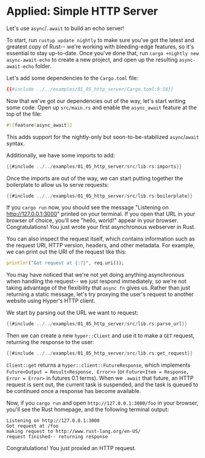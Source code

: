 # Applied: Simple HTTP Server

Let's use `async`/`.await` to build an echo server!

To start, run `rustup update nightly` to make sure you've got the latest and
greatest copy of Rust-- we're working with bleeding-edge features, so it's
essential to stay up-to-date. Once you've done that, run
`cargo +nightly new async-await-echo` to create a new project, and open up
the resulting `async-await-echo` folder.

Let's add some dependencies to the `Cargo.toml` file:

```toml
{{#include ../../examples/01_05_http_server/Cargo.toml:9:18}}
```

Now that we've got our dependencies out of the way, let's start writing some
code. Open up `src/main.rs` and enable the `async_await` feature at the top of
the file: 

```rust
#![feature(async_await)]
```

This adds support for the nightly-only but soon-to-be-stabilized
`async`/`await` syntax.

Additionally, we have some imports to add:

```rust
{{#include ../../examples/01_05_http_server/src/lib.rs:imports}}
```

Once the imports are out of the way, we can start putting together the
boilerplate to allow us to serve requests:

```rust
{{#include ../../examples/01_05_http_server/src/lib.rs:boilerplate}}
```

If you `cargo run` now, you should see the message "Listening on
http://127.0.0.1:3000" printed on your terminal. If you open that URL in your
browser of choice, you'll see "hello, world!" appear in your browser.
Congratulations! You just wrote your first asynchronous webserver in Rust.

You can also inspect the request itself, which contains information such as
the request URI, HTTP version, headers, and other metadata. For example, we
can print out the URI of the request like this:

```rust
println!("Got request at {:?}", req.uri());
```

You may have noticed that we're not yet doing
anything asynchronous when handling the request-- we just respond immediately,
so we're not taking advantage of the flexibility that `async fn` gives us.
Rather than just returning a static message, let's try proxying the user's
request to another website using Hyper's HTTP client.

We start by parsing out the URL we want to request:

```rust
{{#include ../../examples/01_05_http_server/src/lib.rs:parse_url}}
```

Then we can create a new `hyper::Client` and use it to make a `GET` request,
returning the response to the user:

```rust
{{#include ../../examples/01_05_http_server/src/lib.rs:get_request}}
```

`Client::get` returns a `hyper::client::FutureResponse`, which implements
`Future<Output = Result<Response, Error>>`
(or `Future<Item = Response, Error = Error>` in futures 0.1 terms).
When we `.await` that future, an HTTP request is sent out, the current task
is suspended, and the task is queued to be continued once a response has
become available.

Now, if you `cargo run` and open `http://127.0.0.1:3000/foo` in your browser,
you'll see the Rust homepage, and the following terminal output:

```
Listening on http://127.0.0.1:3000
Got request at /foo
making request to http://www.rust-lang.org/en-US/
request finished-- returning response
```

Congratulations! You just proxied an HTTP request.
